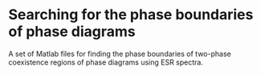 # Searching for the phase boundaries of phase diagrams
A set of Matlab files for finding the phase boundaries of two-phase coexistence regions of phase diagrams using ESR spectra.
